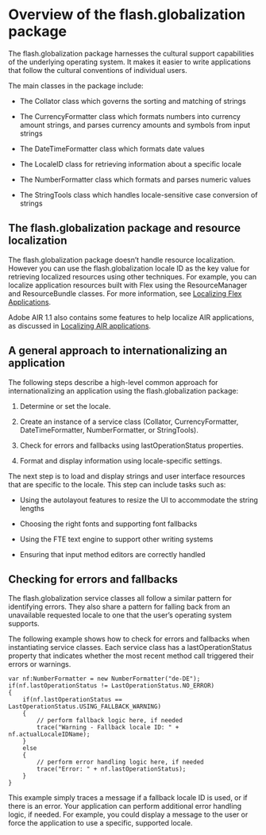 # Overview of the flash.globalization package

<div>

The flash.globalization package harnesses the cultural support capabilities of
the underlying operating system. It makes it easier to write applications that
follow the cultural conventions of individual users.

The main classes in the package include:

- The Collator class which governs the sorting and matching of strings

- The CurrencyFormatter class which formats numbers into currency amount
  strings, and parses currency amounts and symbols from input strings

- The DateTimeFormatter class which formats date values

- The LocaleID class for retrieving information about a specific locale

- The NumberFormatter class which formats and parses numeric values

- The StringTools class which handles locale-sensitive case conversion of
  strings

</div>

<div>

## The flash.globalization package and resource localization

<div>

The flash.globalization package doesn’t handle resource localization. However
you can use the flash.globalization locale ID as the key value for retrieving
localized resources using other techniques. For example, you can localize
application resources built with Flex using the ResourceManager and
ResourceBundle classes. For more information, see
[Localizing Flex Applications](http://livedocs.adobe.com/flex/3/html/help.html?content=l10n_1.html).

Adobe AIR 1.1 also contains some features to help localize AIR applications, as
discussed in
[Localizing AIR applications](WS9b644acd4ebe5999-3f67b89b12214f53776-7ffe.html).

</div>

</div>

<div>

## A general approach to internationalizing an application

<div>

The following steps describe a high-level common approach for internationalizing
an application using the flash.globalization package:

1.  Determine or set the locale.

2.  Create an instance of a service class (Collator, CurrencyFormatter,
    DateTimeFormatter, NumberFormatter, or StringTools).

3.  Check for errors and fallbacks using lastOperationStatus properties.

4.  Format and display information using locale-specific settings.

The next step is to load and display strings and user interface resources that
are specific to the locale. This step can include tasks such as:

- Using the autolayout features to resize the UI to accommodate the string
  lengths

- Choosing the right fonts and supporting font fallbacks

- Using the FTE text engine to support other writing systems

- Ensuring that input method editors are correctly handled

</div>

</div>

<div>

## Checking for errors and fallbacks

<div>

The flash.globalization service classes all follow a similar pattern for
identifying errors. They also share a pattern for falling back from an
unavailable requested locale to one that the user’s operating system supports.

The following example shows how to check for errors and fallbacks when
instantiating service classes. Each service class has a lastOperationStatus
property that indicates whether the most recent method call triggered their
errors or warnings.

    var nf:NumberFormatter = new NumberFormatter("de-DE");
    if(nf.lastOperationStatus != LastOperationStatus.NO_ERROR)
    {
    	if(nf.lastOperationStatus == LastOperationStatus.USING_FALLBACK_WARNING)
    	{
    		// perform fallback logic here, if needed
    		trace("Warning - Fallback locale ID: " + nf.actualLocaleIDName);
    	}
    	else
    	{
    		// perform error handling logic here, if needed
    		trace("Error: " + nf.lastOperationStatus);
    	}
    }

This example simply traces a message if a fallback locale ID is used, or if
there is an error. Your application can perform additional error handling logic,
if needed. For example, you could display a message to the user or force the
application to use a specific, supported locale.

</div>

</div>

<div>

<div>

</div>

</div>
